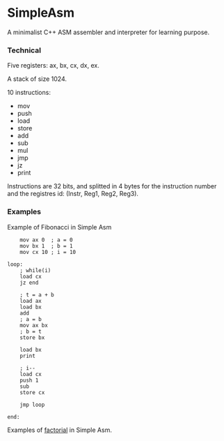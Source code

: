 SimpleAsm
=========

A minimalist C++ ASM assembler and interpreter for learning purpose.



### Technical

Five registers: ax, bx, cx, dx, ex.

A stack of size 1024.

10 instructions:
- mov
- push
- load
- store
- add
- sub
- mul
- jmp
- jz
- print

Instructions are 32 bits, and splitted in 4 bytes for the instruction number
and the registres id: (Instr, Reg1, Reg2, Reg3).



### Examples

Example of Fibonacci in Simple Asm
```
	mov ax 0  ; a = 0
	mov bx 1  ; b = 1
	mov cx 10 ; i = 10

loop:
	; while(i)
	load cx
	jz end
	
	; t = a + b
	load ax
	load bx
	add
	; a = b
	mov ax bx
	; b = t
	store bx
	
	load bx
	print

	; i--
	load cx
	push 1
	sub
	store cx
	
	jmp loop

end:

```

Examples of [factorial](Examples/Factorial.txt) in Simple Asm.

